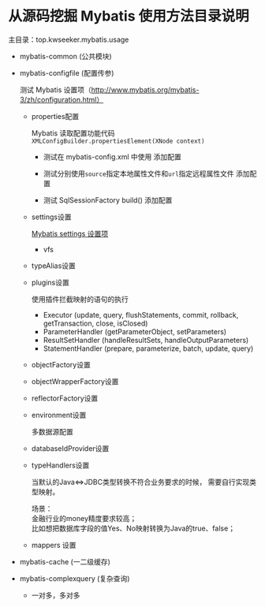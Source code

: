 # 从源码挖掘 Mybatis 使用方法目录说明

主目录：top.kwseeker.mybatis.usage

+ mybatis-common (公共模块)


+ mybatis-configfile (配置传参)

    测试 Mybatis 设置项（http://www.mybatis.org/mybatis-3/zh/configuration.html）
        
    - properties配置
        
        Mybatis 读取配置功能代码 `XMLConfigBuilder.propertiesElement(XNode context)` 
        
        * 测试在 mybatis-config.xml 中使用 <properties> 添加配置
        
        * 测试分别使用`source`指定本地属性文件和`url`指定远程属性文件 添加配置
            
        * 测试 SqlSessionFactory build() 添加配置
                      
    - settings设置
        
        [Mybatis settings 设置项](http://www.mybatis.org/mybatis-3/zh/configuration.html#settings)
        
        * vfs
        
    - typeAlias设置
    
    - plugins设置
    
        使用插件拦截映射的语句的执行
        
        * Executor (update, query, flushStatements, commit, rollback, getTransaction, close, isClosed)
        * ParameterHandler (getParameterObject, setParameters)
        * ResultSetHandler (handleResultSets, handleOutputParameters)
        * StatementHandler (prepare, parameterize, batch, update, query)
    
    - objectFactory设置
    
    - objectWrapperFactory设置
    
    - reflectorFactory设置
    
    - environment设置
    
        多数据源配置
    
    - databaseIdProvider设置
    
    - typeHandlers设置
    
        当默认的Java<=>JDBC类型转换不符合业务要求的时候，
        需要自行实现类型映射。
        
        场景：  
        金融行业的money精度要求较高；  
        比如想把数据库字段的值Yes、No映射转换为Java的true、false；  
       
    - mappers 设置
    
+ mybatis-cache (一二级缓存)

+ mybatis-complexquery (复杂查询)

    - 一对多，多对多
    
